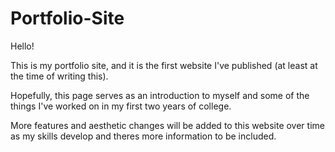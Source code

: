 # Portfolio-Site
Hello!

This is my portfolio site, and it is the first website I've published (at least at the time of writing this).

Hopefully, this page serves as an introduction to myself and some of the things I've worked on in my first two years of college.

More features and aesthetic changes will be added to this website over time as my skills develop and theres more information to be included.
